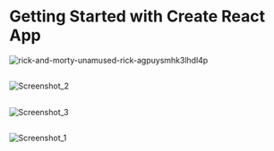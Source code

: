 # Getting Started with Create React App


![rick-and-morty-unamused-rick-agpuysmhk3lhdl4p](https://github.com/juanfsouza/React_Project/assets/88254614/b8b00666-65b3-4488-bebf-3cba49f6dbcc)

##
![Screenshot_2](https://github.com/juanfsouza/React_Project/assets/88254614/9068a15a-3778-4fd5-93a5-8dbf3bfc4f23)

##
![Screenshot_3](https://github.com/juanfsouza/React_Project/assets/88254614/8ae21ac1-2471-457e-a49e-6636fccfed25)

##

![Screenshot_1](https://github.com/juanfsouza/React_Project/assets/88254614/d659d506-ae48-4505-97af-bce4907af3f9)
